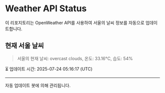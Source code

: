 
# Weather API Status

이 리포지토리는 OpenWeather API를 사용하여 서울의 날씨 정보를 자동으로 업데이트합니다.

## 현재 서울 날씨
> 서울의 현재 날씨: overcast clouds, 온도: 33.16°C, 습도: 54%

⏳ 업데이트 시간: 2025-07-24 05:16:17 (UTC)

---
자동 업데이트 봇에 의해 관리됩니다.
